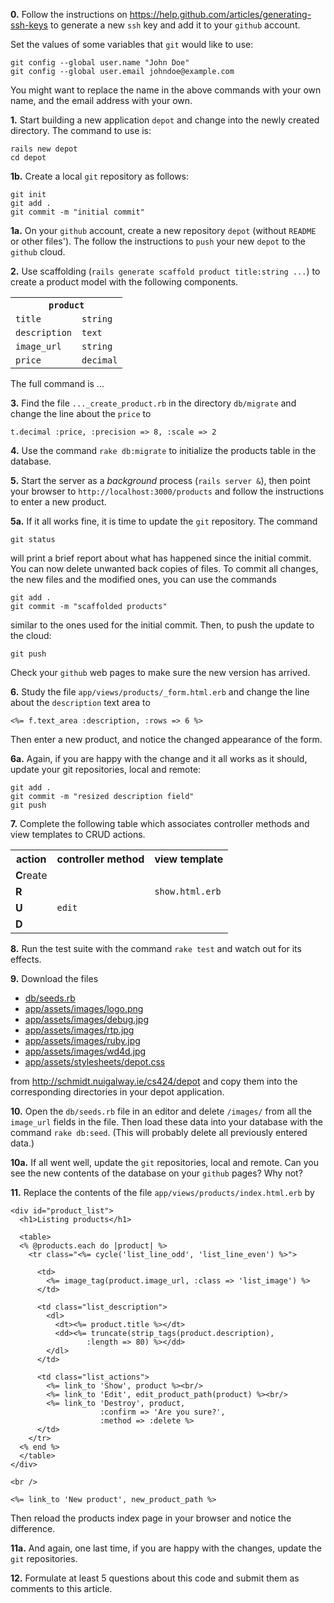 **0.**  Follow the instructions on <https://help.github.com/articles/generating-ssh-keys> to generate a new `ssh` key and add it to your `github` account.

Set the values of some variables that `git` would like to use:

    git config --global user.name "John Doe"
    git config --global user.email johndoe@example.com

You might want to replace the name in the above commands with your own name, and the email address with your own.

**1.** Start building a new application `depot`
and change into the newly created directory.
The command to use is:

    rails new depot
    cd depot

**1b.** Create a local `git` repository as follows:

    git init
    git add .
    git commit -m "initial commit"

**1a.**  On your `github` account, create a new repository `depot` (without `README` or other files').  The follow the instructions to `push` your new `depot` to the `github` cloud.

**2.** Use scaffolding (`rails generate scaffold product title:string ...`) to create a product model with the following components.

<table style="border:1pt">
<tr>
<th colspan=2><code>product</code></td>
</tr>
<tr>
<td><code>title</code></td>
<td><code>string</code></td>
</tr>
<tr>
<td><code>description</code></td>
<td><code>text</code></td>
</tr>
<tr>
<td><code>image_url</code></td>
<td><code>string</code></td>
</tr>
<tr>
<td><code>price</code></td>
<td><code>decimal</code></td>
</tr>
</table>

The full command is ...

**3.** Find the file `..._create_product.rb` in the
directory `db/migrate` and change the line about the `price`
to

    t.decimal :price, :precision => 8, :scale => 2

**4.** Use the command `rake db:migrate` to initialize the products
table in the database.

**5.**  Start the server as a _background_ process
(`rails server &`), then point your browser to
`http://localhost:3000/products` and follow the instructions to
enter a new product.

**5a.** If it all works fine, it is time to update the `git` repository.
The command

    git status

will print a brief report about what has happened since the initial commit.  You can now delete unwanted back copies of files.  To commit all changes, the new files and the modified ones, you can use the commands

    git add .
    git commit -m "scaffolded products"

similar to the ones used for the initial commit.  Then, to push the update to the cloud:

    git push

Check your `github` web pages to make sure the new version has arrived.

**6.** Study the file `app/views/products/_form.html.erb`
and change the line about the `description` text area to

    <%= f.text_area :description, :rows => 6 %>

Then enter a new product, and notice the changed appearance of the form.

**6a.**  Again, if you are happy with the change and it all works as it should,
update your git repositories, local and remote:

    git add .
    git commit -m "resized description field"
    git push

**7.** Complete the following table which associates controller
methods and view templates to CRUD actions.

<table>
<tr>
    <th>action</th><th>controller method</th><th>view template</th>
</tr>
<tr>
<td><b>C</b>reate</td><td></td><td></td>
</tr>
<tr>
<td><b>R</b></td><td></td><td><code>show.html.erb</code></td>
</tr>
<tr>
<td><b>U</b></td><td><code>edit</code></td><td></td>
</tr>
<tr>
<td><b>D</b></td><td></td><td></td> 
</tr>
</table>

**8.** Run the test suite with the command `rake test` and
watch out for its effects.

**9.** Download the files

* [db/seeds.rb](http://schmidt.nuigalway.ie/cs424/depot/db/seeds.rb)
* [app/assets/images/logo.png](http://schmidt.nuigalway.ie/cs424/depot/app/assets/images/logo.png)
* [app/assets/images/debug.jpg](http://schmidt.nuigalway.ie/cs424/depot/app/assets/images/debug.jpg)
* [app/assets/images/rtp.jpg](http://schmidt.nuigalway.ie/cs424/depot/app/assets/images/rtp.jpg)
* [app/assets/images/ruby.jpg](http://schmidt.nuigalway.ie/cs424/depot/app/assets/images/ruby.jpg)
* [app/assets/images/wd4d.jpg](http://schmidt.nuigalway.ie/cs424/depot/app/assets/images/wd4d.jpg)
* [app/assets/stylesheets/depot.css](http://schmidt.nuigalway.ie/cs424/depot/app/assets/stylesheets/depot.css)

from <http://schmidt.nuigalway.ie/cs424/depot> and copy them into the
corresponding directories in your depot application.

**10.** Open the `db/seeds.rb` file in an editor and delete `/images/` from all the `image_url` fields in the file.  Then load these data
into your database with the command `rake db:seed`.  (This will probably
delete all previously entered data.)

**10a.** If all went well, update the `git` repositories, local and remote.
Can you see the new contents of the database on your `github` pages?  Why not?

**11.** Replace the contents of the file `app/views/products/index.html.erb` by

    <div id="product_list">
      <h1>Listing products</h1>

      <table>
      <% @products.each do |product| %>
        <tr class="<%= cycle('list_line_odd', 'list_line_even') %>">

          <td>
            <%= image_tag(product.image_url, :class => 'list_image') %>
          </td>

          <td class="list_description">
            <dl>
              <dt><%= product.title %></dt>
              <dd><%= truncate(strip_tags(product.description),
                     :length => 80) %></dd>
            </dl>
          </td>

          <td class="list_actions">
            <%= link_to 'Show', product %><br/>
            <%= link_to 'Edit', edit_product_path(product) %><br/>
            <%= link_to 'Destroy', product, 
                        :confirm => 'Are you sure?',
                        :method => :delete %>
          </td>
        </tr>
      <% end %>
      </table>
    </div>

    <br />

    <%= link_to 'New product', new_product_path %>

Then reload the products index page in your browser and notice the difference.

**11a.**  And again, one last time, if you are happy with the changes,
update the `git` repositories.

**12.**  Formulate at least 5 questions about this code and submit them as comments to this article.
